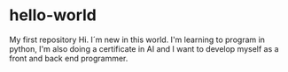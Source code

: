 # hello-world
My first repository
Hi. I´m new in this world. I'm learning to program in python, I'm also doing a certificate in AI and I want to develop myself as a front and back end programmer.
